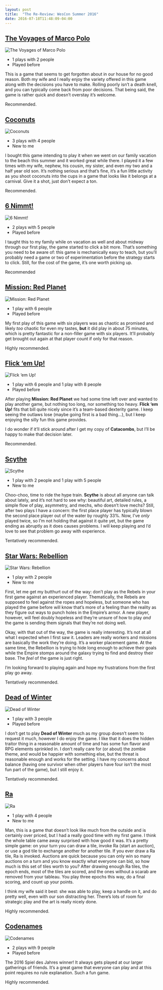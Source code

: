 ```yaml
---
layout: post
title:  "The Re-Review: WesCon Summer 2016"
date: 2016-07-18T11:48:09-04:00
---
```

## [The Voyages of Marco Polo](https://boardgamegeek.com/boardgame/171623/voyages-marco-polo)

![The Voyages of Marco Polo](../assets/covers/the-voyages-of-marco-polo.jpg)

- 1 plays with 2 people
- Played before

This is a game that seems to get forgotten about in our house for no good reason. Both my wife and I really enjoy the variety offered in this game along with the decisions you have to make. Rolling poorly isn’t a death knell, and you can typically come back from poor decisions. That being said, the game is rather quick and doesn’t overstay it’s welcome.

Recommended.

## [Coconuts](https://boardgamegeek.com/boardgame/145639/coconuts)

![Coconuts](../assets/covers/coconuts.jpg)

- 3 plays with 4 people
- New to me

I bought this game intending to play it when we went on our family vacation to the beach this summer and it worked great while there. I played it a few times with my wife, nephew, his cousin, my sister, and even my two and a half year old son. It’s nothing serious and that’s fine, it’s a fun little activity as you shoot coconuts into the cups in a game that looks like it belongs at a carnival. Give it a shot, just don’t expect a ton.

Recommended.

## [6 Nimmt!](https://boardgamegeek.com/boardgame/432/6-nimmt)

![6 Nimmt!](../assets/covers/6-nimmt.jpg)

- 2 plays with 5 people
- Played before

I taught this to my family while on vacation as well and about midway through our first play, the game started to click a bit more. That’s something you need to be aware of: this game is mechanically easy to teach, but you’ll probably need a game or two of experimentation before the strategy starts to click. Still, for the cost of the game, it’s one worth picking up.

Recommended

## [Mission: Red Planet](https://boardgamegeek.com/boardgame/176920/mission-red-planet-second-edition)

![Mission: Red Planet](../assets/covers/mission-red-planet.jpg)

- 1 play with 6 people
- Played before

My first play of this game with six players was as chaotic as promised and likely _too_ chaotic for even my tastes, **but** it did play in about 75 minutes, which is pretty fantastic for a non-filler game with six players. It’ll probably get brought out again at that player count if only for that reason.

Highly recommended.

## [Flick ‘em Up!](https://boardgamegeek.com/boardgame/169124/flick-em)

![Flick ‘em Up!](../assets/covers/flick-em-up.jpg)

- 1 play with 6 people and 1 play with 8 people
- Played before

After playing **Mission: Red Planet** we had some time left over and wanted to play another game, but nothing too long, nor something too heavy. **Flick ‘em Up!** fits that bill quite nicely since it’s a team-based dexterity game. I keep seeing the outlaws lose (maybe going first is a bad thing…), but I keep enjoying the silly fun this game provides.

I do wonder if it’ll stick around after I get my copy of **Catacombs**, but I’ll be happy to make that decision later.

Recommended.

## [Scythe](https://boardgamegeek.com/boardgame/169786/scythe)

![Scythe](../assets/covers/scythe.jpg)

- 1 play with 2 people and 1 play with 5 people
- New to me

Choo-choo, time to ride the hype train. **Scythe** is about all anyone can talk about lately, and it’s not hard to see why: beautiful art, detailed rules, a simple flow of play, asymmetry, and mechs, who doesn’t love mechs? Still, after two plays I have a concern: the first place player has typically blown the second place player out of the water by roughly 33%. Now, I’ve _only_ played twice, so I’m not holding that against it quite yet, but the game ending as abruptly as it does causes problems. I will keep playing and I’d love to see that problem go away with experience.

Tentatively recommended.

## [Star Wars: Rebellion](https://boardgamegeek.com/boardgame/187645/star-wars-rebellion)

![Star Wars: Rebellion](../assets/covers/star-wars-rebellion.jpg)

- 1 play with 2 people
- New to me

First, let me get my butthurt out of the way: don’t play as the Rebels in your first game against an experienced player. Thematically, the Rebels are supposed to feel against the ropes and hopeless, but someone who has played the game before will know that’s more of a feeling than the reality as they figure out ways to punch holes in the Empire’s armor. A new player, however, will feel doubly hopeless and they’re unsure of how to play _and_ the game is sending them signals that they’re not doing well.

Okay, with that out of the way, the game is really interesting. It’s not at all what I expected when I first saw it. Leaders are really workers and missions are basically the work they’re doing. It’s a worker placement game. At the same time, the Rebellion is trying to hide long enough to achieve their goals while the Empire stomps around the galaxy trying to find and destroy their base. The *feel* of the game is just right.

I’m looking forward to playing again and hope my frustrations from the first play go away.

Tentatively recommended.

## [Dead of Winter](https://boardgamegeek.com/boardgame/150376/dead-winter-crossroads-game)

![Dead of Winter](../assets/covers/dead-of-winter.jpg)

- 1 play with 3 people
- Played before

I don’t get to play **Dead of Winter** much as my group doesn’t seem to request it much, however I do enjoy the game. I like that it does the hidden traitor thing in a reasonable amount of time and has some fun flavor and RPG elements sprinkled in. I don’t really care for (or about) the zombie theme, and would be happier with something else, but the threat is reasonable enough and works for the setting. I have my concerns about balance (having one survivor when other players have four isn’t the most fun part of the game), but I still enjoy it.

Tentatively recommended.

## [Ra](https://boardgamegeek.com/boardgame/12/ra)

![Ra](../assets/covers/ra.jpg)

- 1 play with 4 people
- New to me

Man, this is a game that doesn’t look like much from the outside and is certainly over priced, but I had a really good time with my first game. I think the whole table came away surprised with how good it was. It’s a pretty simple game: on your turn you can draw a tile, invoke Ra (start an auction), or use a god tile to exchange another for another tile. If you ever draw a Ra tile, Ra is invoked. Auctions are quick because you can only win so many auctions on a turn and you know exactly what everyone can bid, so how much is this set of tiles worth to you? After drawing enough Ra tiles, the epoch ends, most of the tiles are scored, and the ones without a scarab are removed from your tableau. You play three epochs this way, do a final scoring, and count up your points.

I think my wife said it best: she was able to play, keep a handle on it, and do pretty well, even with our son distracting her. There’s lots of room for strategic play and the art is really nicely done.

Highly recommended.

## [Codenames](https://boardgamegeek.com/boardgame/178900/codenames)

![Codenames](../assets/covers/codenames.jpg)

- 2 plays with 9 people
- Played before

The 2016 Spiel des Jahres winner! It always gets played at our larger gatherings of friends. It’s a great game that everyone can play and at this point requires no rule explanation. Such a fun game.

Highly recommended.
